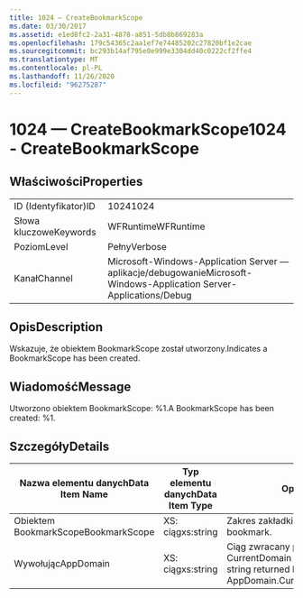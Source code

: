 ```yaml
---
title: 1024 — CreateBookmarkScope
ms.date: 03/30/2017
ms.assetid: e1ed8fc2-2a31-4878-a851-5db8b869283a
ms.openlocfilehash: 179c54365c2aa1ef7e74485202c27820bf1e2cae
ms.sourcegitcommit: bc293b14af795e0e999e3304dd40c0222cf2ffe4
ms.translationtype: MT
ms.contentlocale: pl-PL
ms.lasthandoff: 11/26/2020
ms.locfileid: "96275287"
---
```

# <a name="1024---createbookmarkscope"></a><span data-ttu-id="eb5ef-102">1024 — CreateBookmarkScope</span><span class="sxs-lookup"><span data-stu-id="eb5ef-102">1024 - CreateBookmarkScope</span></span>

## <a name="properties"></a><span data-ttu-id="eb5ef-103">Właściwości</span><span class="sxs-lookup"><span data-stu-id="eb5ef-103">Properties</span></span>  
  
|||  
|-|-|  
|<span data-ttu-id="eb5ef-104">ID (Identyfikator)</span><span class="sxs-lookup"><span data-stu-id="eb5ef-104">ID</span></span>|<span data-ttu-id="eb5ef-105">1024</span><span class="sxs-lookup"><span data-stu-id="eb5ef-105">1024</span></span>|  
|<span data-ttu-id="eb5ef-106">Słowa kluczowe</span><span class="sxs-lookup"><span data-stu-id="eb5ef-106">Keywords</span></span>|<span data-ttu-id="eb5ef-107">WFRuntime</span><span class="sxs-lookup"><span data-stu-id="eb5ef-107">WFRuntime</span></span>|  
|<span data-ttu-id="eb5ef-108">Poziom</span><span class="sxs-lookup"><span data-stu-id="eb5ef-108">Level</span></span>|<span data-ttu-id="eb5ef-109">Pełny</span><span class="sxs-lookup"><span data-stu-id="eb5ef-109">Verbose</span></span>|  
|<span data-ttu-id="eb5ef-110">Kanał</span><span class="sxs-lookup"><span data-stu-id="eb5ef-110">Channel</span></span>|<span data-ttu-id="eb5ef-111">Microsoft-Windows-Application Server — aplikacje/debugowanie</span><span class="sxs-lookup"><span data-stu-id="eb5ef-111">Microsoft-Windows-Application Server-Applications/Debug</span></span>|  
  
## <a name="description"></a><span data-ttu-id="eb5ef-112">Opis</span><span class="sxs-lookup"><span data-stu-id="eb5ef-112">Description</span></span>  

 <span data-ttu-id="eb5ef-113">Wskazuje, że obiektem BookmarkScope został utworzony.</span><span class="sxs-lookup"><span data-stu-id="eb5ef-113">Indicates a BookmarkScope has been created.</span></span>  
  
## <a name="message"></a><span data-ttu-id="eb5ef-114">Wiadomość</span><span class="sxs-lookup"><span data-stu-id="eb5ef-114">Message</span></span>  

 <span data-ttu-id="eb5ef-115">Utworzono obiektem BookmarkScope: %1.</span><span class="sxs-lookup"><span data-stu-id="eb5ef-115">A BookmarkScope has been created: %1.</span></span>  
  
## <a name="details"></a><span data-ttu-id="eb5ef-116">Szczegóły</span><span class="sxs-lookup"><span data-stu-id="eb5ef-116">Details</span></span>  
  
|<span data-ttu-id="eb5ef-117">Nazwa elementu danych</span><span class="sxs-lookup"><span data-stu-id="eb5ef-117">Data Item Name</span></span>|<span data-ttu-id="eb5ef-118">Typ elementu danych</span><span class="sxs-lookup"><span data-stu-id="eb5ef-118">Data Item Type</span></span>|<span data-ttu-id="eb5ef-119">Opis</span><span class="sxs-lookup"><span data-stu-id="eb5ef-119">Description</span></span>|  
|--------------------|--------------------|-----------------|  
|<span data-ttu-id="eb5ef-120">Obiektem BookmarkScope</span><span class="sxs-lookup"><span data-stu-id="eb5ef-120">BookmarkScope</span></span>|<span data-ttu-id="eb5ef-121">XS: ciąg</span><span class="sxs-lookup"><span data-stu-id="eb5ef-121">xs:string</span></span>|<span data-ttu-id="eb5ef-122">Zakres zakładki.</span><span class="sxs-lookup"><span data-stu-id="eb5ef-122">The scope of the bookmark.</span></span>|  
|<span data-ttu-id="eb5ef-123">Wywołując</span><span class="sxs-lookup"><span data-stu-id="eb5ef-123">AppDomain</span></span>|<span data-ttu-id="eb5ef-124">XS: ciąg</span><span class="sxs-lookup"><span data-stu-id="eb5ef-124">xs:string</span></span>|<span data-ttu-id="eb5ef-125">Ciąg zwracany przez element AppDomain. CurrentDomain —. FriendlyName.</span><span class="sxs-lookup"><span data-stu-id="eb5ef-125">The string returned by AppDomain.CurrentDomain.FriendlyName.</span></span>|
